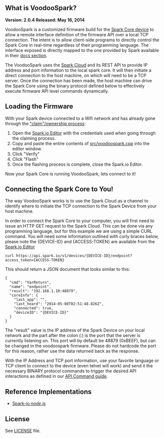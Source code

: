 ## What is VoodooSpark?

__Version: 2.0.4  Released: May 16, 2014__

VoodooSpark is a customized firmware build for the [Spark Core device](https://www.spark.io) to allow a remote interface definition of the firmware API over a local TCP connection. The intent is to allow client-side programs to directly control the Spark Core in real-time regardless of their programming language. The interface exposed is directly mapped to the one provided by Spark available in their [docs section](https://docs.spark.io/).

The VoodooSpark uses the [Spark Cloud](http://docs.spark.io/#/start/wait-what-is-this-thing-the-spark-cloud) and its REST API to provide IP address and port information to the local spark core. It will then initiate a direct connection to the host machine, on which will need to be a TCP server. Once the connection has been made, the host machine can drive the Spark Core using the binary protocol defined below to effectively execute firmware API level commands dynamically.

## Loading the Firmware

With your Spark device connected to a Wifi network and has already gone through the ["claim"/ownership process](http://docs.spark.io/#/start/step-1-power-the-core):

1.  Open the [Spark.io Editor](https://www.spark.io/build) with the credentials used when going through the claiming process.
2.  Copy and paste the entire contents of [src/voodoospark.cpp](https://raw.githubusercontent.com/voodootikigod/voodoospark/master/src/voodoospark.cpp) into the editor window.
3.  Click "Verify"
4.  Click "Flash"
5.  Once the flashing process is complete, close the Spark.io Editor.

Now your Spark Core is running VoodooSpark, lets connect to it!

## Connecting the Spark Core to You!

The way VoodooSpark works is to use the Spark Cloud as a channel to identify where to initiate the TCP connection to the Spark Device from your host machine.

In order to connect the Spark Core to your computer, you will first need to issue an HTTP GET request to the Spark Cloud. This can be done via any programming language, but for this example we are using a simple CURL command. You will need some information outlined with curly braces below, please note the {DEVICE-ID} and {ACCESS-TOKEN} are available from the [Spark.io Editor](https://www.spark.io/build)

    curl https://api.spark.io/v1/devices/{DEVICE-ID}/endpoint?access_token={ACCESS-TOKEN}

This should return a JSON document that looks similar to this:

    {
      "cmd": "VarReturn",
      "name": "endpoint",
      "result": "192.168.1.10:48879",
      "coreInfo": {
        "last_app": "",
        "last_heard": "2014-05-08T02:51:48.826Z",
        "connected": true,
        "deviceID": "{DEVICE-ID}"
      }
    }

The "result" value is the IP address of the Spark Device on your local network and the part after the colon (:) is the port that the server is currently listening on. This port will by default be 48879 (0xBEEF), but can be changed in the voodoospark firmware. Please do not hardcode the port for this reason, rather use the data returned back as the response.

With the IP Address and TCP port information, use your favorite language or TCP client to connect to the device (even telnet will work) and send it the necessary BINARY protocol commands to trigger the desired API interactions as defined in our [API Command guide](http://voodoospark.me/#api).

## Reference Implementations

*   [Spark-io _node.js_](http://github.com/rwaldron/spark-io)

## License
See [LICENSE](https://github.com/voodootikigod/voodoospark/blob/master/LICENSE-MIT) file.


